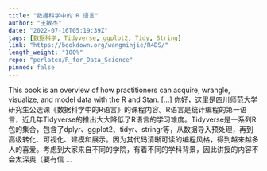 ```yaml
---
title: "数据科学中的 R 语言"
author: "王敏杰"
date: "2022-07-16T05:19:39Z"
tags: [数据科学, Tidyverse, ggplot2, Tidy, String]
link: "https://bookdown.org/wangminjie/R4DS/"
length_weight: "100%"
repo: "perlatex/R_for_Data_Science"
pinned: false
---
```


This book is an overview of how practitioners can acquire, wrangle, visualize, and model data with the R and Stan. [...] 你好，这里是四川师范大学研究生公选课《数据科学中的R语言》的课程内容。R语言是统计编程的第一语言，近几年Tidyverse的推出大大降低了R语言的学习难度。Tidyverse是一系列R包的集合，包含了dplyr、ggplot2、tidyr、stringr等，从数据导入预处理，再到高级转化、可视化、建模和展示。因为其代码清晰可读的编程风格，得到越来越多人的喜爱。考虑到大家来自不同的学院，有着不同的学科背景，因此讲授的内容不会太深奥（要有信 ...
